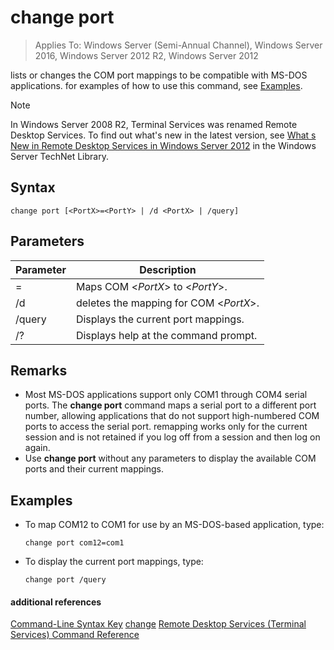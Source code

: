 # change port

>Applies To: Windows Server (Semi-Annual Channel), Windows Server 2016, Windows Server 2012 R2, Windows Server 2012

lists or changes the COM port mappings to be compatible with MS-DOS applications.
for examples of how to use this command, see [Examples](#BKMK_examples).
> [!NOTE]
> In Windows Server 2008 R2, Terminal Services was renamed Remote Desktop Services. To find out what's new in the latest version, see [What s New in Remote Desktop Services in Windows Server 2012](https://technet.microsoft.com/library/hh831527) in the Windows Server TechNet Library.
## Syntax
```
change port [<PortX>=<PortY> | /d <PortX> | /query]
```
## Parameters
|Parameter|Description|
|-------|--------|
|<PortX>=<PortY>|Maps COM <*PortX*> to <*PortY*>.|
|/d <PortX>|deletes the mapping for COM <*PortX*>.|
|/query|Displays the current port mappings.|
|/?|Displays help at the command prompt.|
## Remarks
-   Most MS-DOS applications support only COM1 through COM4 serial ports. The **change port** command maps a serial port to a different port number, allowing applications that do not support high-numbered COM ports to access the serial port. remapping works only for the current session and is not retained if you log off from a session and then log on again.
-   Use **change port** without any parameters to display the available COM ports and their current mappings.
## <a name="BKMK_examples"></a>Examples
-   To map COM12 to COM1 for use by an MS-DOS-based application, type:
    ```
    change port com12=com1
    ```
-   To display the current port mappings, type:
    ```
    change port /query
    ```
#### additional references
[Command-Line Syntax Key](command-line-syntax-key.md)
[change](change.md)
[Remote Desktop Services &#40;Terminal Services&#41; Command Reference](remote-desktop-services-terminal-services-command-reference.md)

